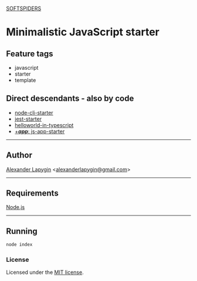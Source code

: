 [SOFTSPIDERS](https://github.com/softspiders/softspiders)

# Minimalistic JavaScript starter

## Feature tags

- javascript
- starter
- template

## Direct descendants - also by code

- [node-cli-starter](https://github.com/softspiders/node-cli-starter)
- [jest-starter](https://github.com/softspiders/jest-starter)
- [helloworld-in-typescript](https://github.com/softspiders/helloworld-in-typescript)
- [+***app***: js-app-starter](https://github.com/softspiders/js-app-starter)

---

## Author

[Alexander Lapygin](https://github.com/AlexanderLapygin) <<alexanderlapygin@gmail.com>>

---

## Requirements

[Node.js](https://nodejs.org/en/download/package-manager/)

---

## Running

```sh
node index
```

### License

Licensed under the [MIT license](./LICENSE).
